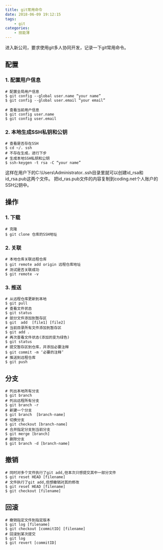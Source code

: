 ```yaml
---
title: git常用命令
date: 2018-06-09 19:12:15
tags:
    - git
categories:
    - 技能薄
---
```


进入新公司，要求使用git多人协同开发，记录一下git常用命令。
<!-- more -->

## 配置

###  1.  配置用户信息

``` SH
# 配置全局用户信息
$ git config --global user.name “your name”
$ git config --global user.email “your email”

# 查看当前用户信息
$ git config user.name
$ git config user.email

```
### 2. 本地生成SSH私钥和公钥

``` SH
# 查看是否存在SSH
$ cd ~/. ssh
# 不存在生成，进行下步
# 生成本地SSH私钥和公钥
$ ssh-keygen -t rsa -C “your name”
 ```

 这样在用户下的C:\Users\Administrator.\.ssh目录里就可以创建id_rsa和id_rsa.pub这两个文件。
 把id_ras.pub文件的内容复制到coding.net个人账户的SSH公钥中。

## 操作

### 1.  下载
``` SH
# 克隆
$ git clone 仓库的SSH地址
```
### 2.  关联
``` SH
# 本地仓库关联远程仓库
$ git remote add origin 远程仓库地址
# 测试是否关联成功
$ git remote -v
```
### 3.  推送
``` SH
# 从远程仓库更新到本地
$ git pull
# 查看文件状态
$ git status
# 部分文件添加到暂存区
$ git  add  [file1] [file2]
# 当前目录所有文件添加到暂存区
$ git add .
# 再次查看文件状态(添加的变为绿色)
$ git status
# 提交暂存区到仓库，并添加必要注释
$ git commit -m ‘必要的注释’
# 推送到远程仓库
$ git push
```

## 分支
``` SH
# 列出本地所有分支
$ git branch
# 列出远程所有分支
$ git branch -r
# 新建一个分支
$ git branch  [branch-name]
# 切换分支
$ git checkout [branch-name]
# 合并指定分支到当前分支
$ git merge [branch]
# 删除分支
$ git branch -d [branch-name]
```


## 撤销
``` SH
# 同时对多个文件执行了git add,但本次只想提交其中一部分文件
$ git reset HEAD [filename]
# 文件执行了git add,但想撤销对其的修改
$ git reset HEAD [filename]
$ git checkout [filename]
```


## 回滚
``` SH
# 撤销指定文件到指定版本
$ git log [filename]
$ git checkout [commitID] [filename]
# 回滚到某次提交
$ git log
$ git revert [commitID]
```
